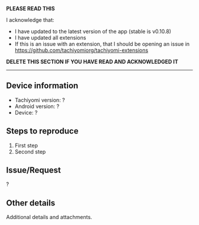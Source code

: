 **PLEASE READ THIS**

I acknowledge that:

- I have updated to the latest version of the app (stable is v0.10.8)
- I have updated all extensions
- If this is an issue with an extension, that I should be opening an issue in https://github.com/tachiyomiorg/tachiyomi-extensions

**DELETE THIS SECTION IF YOU HAVE READ AND ACKNOWLEDGED IT**

---

## Device information
* Tachiyomi version: ?
* Android version: ?
* Device: ?

## Steps to reproduce
1. First step
2. Second step

## Issue/Request
?

## Other details
Additional details and attachments.
